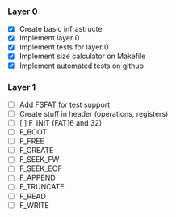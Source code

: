 ### Layer 0

- [X] Create basic infrastructe
- [X] Implement layer 0
- [X] Implement tests for layer 0
- [X] Implement size calculator on Makefile
- [X] Implement automated tests on github

### Layer 1

- [ ] Add FSFAT for test support
- [ ] Create stuff in header (operations, registers)
- [ ] [ ] F_INIT (FAT16 and 32)
- [ ] F_BOOT
- [ ] F_FREE
- [ ] F_CREATE
- [ ] F_SEEK_FW
- [ ] F_SEEK_EOF
- [ ] F_APPEND
- [ ] F_TRUNCATE
- [ ] F_READ
- [ ] F_WRITE
